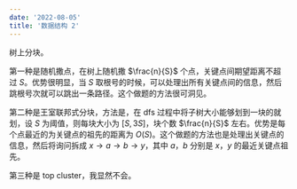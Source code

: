```yaml
---
date: '2022-08-05'
title: '数据结构 2'
---
```


树上分块。

第一种是随机撒点，在树上随机撒 $\frac{n}{S}$ 个点，关键点间期望距离不超过 $S$。优势很明显，当 $S$ 取根号的时候，可以处理出所有关键点间的信息，然后跳根号次就可以跳出一条路径。这个做题的方法很可洞见。

第二种是王室联邦式分块，方法是，在 dfs 过程中将子树大小能够划到一块的就划，设 $S$ 为阈值，则每块大小为 $[S, 3S]$，块个数 $\frac{n}{S}$ 左右。优势是每个点最近的为关键点的祖先的距离为 $O(S)$。这个做题的方法也是处理出关键点的信息，然后将询问拆成 $x \rightarrow a \rightarrow b \rightarrow y$，其中 $a$，$b$ 分别是 $x$，$y$ 的最近关键点祖先。

第三种是 top cluster，我显然不会。